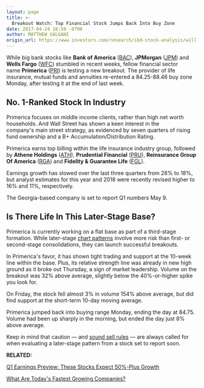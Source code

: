 ```yaml
---
layout: page
title: >-
  Breakout Watch: Top Financial Stock Jumps Back Into Buy Zone
date: 2017-04-24 16:59 -0700
author: MATTHEW GALGANI
origin_url: https://www.investors.com/research/ibd-stock-analysis/will-main-street-give-this-wall-street-darling-another-lift/
---
```












 
 
 While big bank stocks like **Bank of America** ([BAC](https://research.investors.com/quote.aspx?symbol=BAC)), **JPMorgan** ([JPM](https://research.investors.com/quote.aspx?symbol=JPM)) and **Wells Fargo** ([WFC](https://research.investors.com/quote.aspx?symbol=WFC)) stumbled in recent weeks, fellow financial sector name **Primerica** ([PRI](https://research.investors.com/quote.aspx?symbol=PRI)) is testing a new breakout.
The provider of life insurance, mutual funds and annuities re-entered a 84.25-88.46 buy zone Monday, after testing it at the end of last week.


No. 1-Ranked Stock In Industry
------------------------------


Primerica focuses on middle income clients, rather than high net worth households. And Wall Street has shown a keen interest in the company's main street strategy, as evidenced by seven quarters of rising fund ownership and a B+ Accumulation/Distribution Rating.


Primerica earns top billing within the life insurance industry group, followed by **Athene Holdings** ([ATH](https://research.investors.com/quote.aspx?symbol=ATH)), **Prudential Financial** ([PRU](https://research.investors.com/quote.aspx?symbol=PRU)), **Reinsurance Group Of America** ([RGA](https://research.investors.com/quote.aspx?symbol=RGA)) and **Fidelity & Guarantee Life** ([FGL](https://research.investors.com/quote.aspx?symbol=FGL)).


Earnings growth has slowed over the last three quarters from 28% to 18%, but analyst estimates for this year and 2018 were recently revised higher to 16% and 11%, respectively.


The Georgia-based company is set to report Q1 numbers May 9.


Is There Life In This Later-Stage Base?
---------------------------------------


Primerica is currently working on a flat base as part of a third-stage formation. While later-stage [chart patterns](https://www.investors.com/ibd-university/how-to-buy/common-patterns-1/) involve more risk than first- or second-stage consolidations, they can launch successful breakouts.



In Primerica's favor, it has shown tight trading and support at the 10-week line within the base. Plus, its relative strength line was already in new high ground as it broke out Thursday, a sign of market leadership. Volume on the breakout was 32% above average, slightly below the 40%-or-higher spike you look for.


On Friday, the stock fell almost 3% in volume 154% above average, but did find support at the short-term 10-day moving average.


Primerica jumped back into buying range Monday, ending the day at 84.75. Volume had been up sharply in the morning, but ended the day just 8% above average.


Keep in mind that caution — and [sound sell rules](https://www.investors.com/wp-content/uploads/2016/05/GettingStarted_SellingChecklist.pdf) — are always called for when evaluating a later-stage pattern from a stock set to report soon.


**RELATED:**


[Q1 Earnings Preview: These Stocks Expect 50%-Plus Growth](https://www.investors.com/research/q1-earnings-preview-potential-breakout-stocks-expecting-50-plus-growth/)


[What Are Today's Fastest Growing Companies?](https://www.investors.com/how-to-invest/which-stocks-make-this-list-of-the-fastest-growing-companies/)




